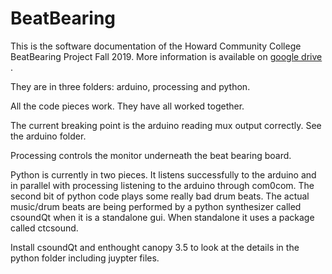 # BeatBearing

This is the software documentation of the Howard Community College BeatBearing Project Fall 2019. More information is available on
[google drive](https://drive.google.com/open?id=17BUsjdtlKxZ1XTiiMZvftNGVOXfZ8mOC) . 
   
They are in three folders: arduino, processing and python.

All the code pieces work. They have all worked together. 

The current breaking point is the arduino reading mux output correctly. See the arduino folder. 

Processing controls the monitor underneath the beat bearing board.

Python is currently in two pieces. It listens successfully to the arduino and in parallel with processing listening to the arduino through com0com. The second bit of python code plays some really bad drum beats. The actual music/drum beats are being performed by a python synthesizer called csoundQt when it is a standalone gui. When standalone it uses a package called ctcsound. 

Install csoundQt and enthought canopy 3.5 to look at the details in the python folder including juypter files.

